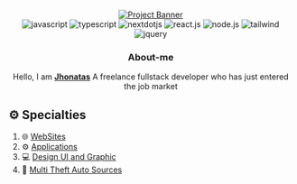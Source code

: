 <div align="center">
  <br />
    <a href="https://youtu.be/oKIThIihv60" target="_blank">
      <img src="https://cdn.discordapp.com/attachments/1079570865089417396/1220836957051945061/Banner_White.png?ex=66106404&is=65fdef04&hm=a28687f3cf802313681485576b85d4521566927a5d5d4ddc1021c7b2886b786e&" alt="Project Banner">
    </a>
  <br />

  <div>
    <img src="https://img.shields.io/badge/-JavaScript_-black?style=for-the-badge&logoColor=black&logo=javascript&color=D5FF7C" alt="javascript" />
    <img src="https://img.shields.io/badge/-TypeScript-black?style=for-the-badge&logoColor=white&logo=typescript&color=3178C6" alt="typescript" />
    <img src="https://img.shields.io/badge/-Next_JS-black?style=for-the-badge&logoColor=white&logo=nextdotjs&color=303030" alt="nextdotjs" />
    <img src="https://img.shields.io/badge/-React.Js_-black?style=for-the-badge&logoColor=black&logo=react&color=4FF4FF" alt="react.js" />
    <img src="https://img.shields.io/badge/-Node.Js_-black?style=for-the-badge&logoColor=black&logo=node.js&color=68FF89" alt="node.js" />
    <img src="https://img.shields.io/badge/-Tailwind_-black?style=for-the-badge&logoColor=black&logo=tailwindcss&color=68C9FF" alt="tailwind" />
    <img src="https://img.shields.io/badge/-Jquery_-black?style=for-the-badge&logoColor=white&logo=jquery&color=9969FF" alt="jquery" />
  </div>

  <h3 align="center">About-me</h3>

   <div align="center">
     Hello, I am <a href="https://jhonatascoder.netlify.app/" target="_blank"><b>Jhonatas</b></a> A freelance fullstack developer who has just entered the job market
    </div>
</div>

## ⚙️ <a name="table">Specialties</a>

1. 🌐 [WebSites](#websites)
2. ⚙️ [Applications](#applications)
3. 💻 [Design UI and Graphic](#design)
4. 🧶 [Multi Theft Auto Sources](#mta)
